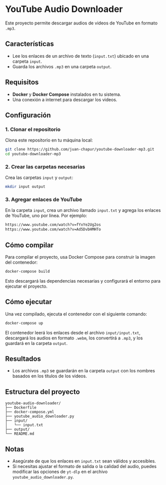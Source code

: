 # YouTube Audio Downloader

Este proyecto permite descargar audios de videos de YouTube en formato `.mp3`.



## Características

- Lee los enlaces de un archivo de texto (`input.txt`) ubicado en una carpeta `input`.
- Guarda los archivos `.mp3` en una carpeta `output`.



## Requisitos

- **Docker** y **Docker Compose** instalados en tu sistema.
- Una conexión a internet para descargar los videos.



## Configuración

### 1. Clonar el repositorio

Clona este repositorio en tu máquina local:
```bash
git clone https://github.com/juan-chapur/youtube-downloader-mp3.git
cd youtube-downloader-mp3
```

### 2. Crear las carpetas necesarias

Crea las carpetas `input` y `output`:
```bash
mkdir input output
```

### 3. Agregar enlaces de YouTube

En la carpeta `input`, crea un archivo llamado `input.txt` y agrega los enlaces de YouTube, uno por línea. Por ejemplo:
```txt
https://www.youtube.com/watch?v=fYxYe2Ug2os
https://www.youtube.com/watch?v=Ad5DvbHMHTo
```



## Cómo compilar

Para compilar el proyecto, usa Docker Compose para construir la imagen del contenedor:
```bash
docker-compose build
```

Esto descargará las dependencias necesarias y configurará el entorno para ejecutar el proyecto.



## Cómo ejecutar

Una vez compilado, ejecuta el contenedor con el siguiente comando:
```bash
docker-compose up
```

El contenedor leerá los enlaces desde el archivo `input/input.txt`, descargará los audios en formato `.webm`, los convertirá a `.mp3`, y los guardará en la carpeta `output`.



## Resultados

- Los archivos `.mp3` se guardarán en la carpeta `output` con los nombres basados en los títulos de los videos.



## Estructura del proyecto

```
youtube-audio-downloader/
├── Dockerfile
├── docker-compose.yml
├── youtube_audio_downloader.py
├── input/
│   └── input.txt
├── output/
└── README.md
```



## Notas

- Asegúrate de que los enlaces en `input.txt` sean válidos y accesibles.
- Si necesitas ajustar el formato de salida o la calidad del audio, puedes modificar las opciones de `yt-dlp` en el archivo `youtube_audio_downloader.py`.